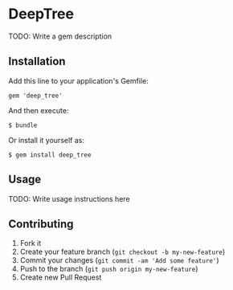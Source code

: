 # DeepTree

TODO: Write a gem description

## Installation

Add this line to your application's Gemfile:

    gem 'deep_tree'

And then execute:

    $ bundle

Or install it yourself as:

    $ gem install deep_tree

## Usage

TODO: Write usage instructions here

## Contributing

1. Fork it
2. Create your feature branch (`git checkout -b my-new-feature`)
3. Commit your changes (`git commit -am 'Add some feature'`)
4. Push to the branch (`git push origin my-new-feature`)
5. Create new Pull Request
